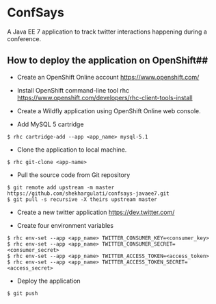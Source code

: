 ConfSays
================

A Java EE 7 application to track twitter interactions happening during a conference.

## How to deploy the application on OpenShift##

* Create an OpenShift Online account https://www.openshift.com/

* Install OpenShift command-line tool rhc https://www.openshift.com/developers/rhc-client-tools-install

* Create a Wildfly application using OpenShift Online web console.

* Add MySQL 5 cartridge
```
$ rhc cartridge-add --app <app_name> mysql-5.1
```
* Clone the application to local machine.
```
$ rhc git-clone <app-name>
```
* Pull the source code from Git repository
```
$ git remote add upstream -m master https://github.com/shekhargulati/confsays-javaee7.git
$ git pull -s recursive -X theirs upstream master
```
* Create a new twitter application https://dev.twitter.com/

* Create four environment variables
```
$ rhc env-set --app <app_name> TWITTER_CONSUMER_KEY=<consumer_key>
$ rhc env-set --app <app_name> TWITTER_CONSUMER_SECRET=<consumer_secret>
$ rhc env-set --app <app_name> TWITTER_ACCESS_TOKEN=<access_token>
$ rhc env-set --app <app_name> TWITTER_ACCESS_TOKEN_SECRET=<access_secret>
```
* Deploy the application
```
$ git push
```



